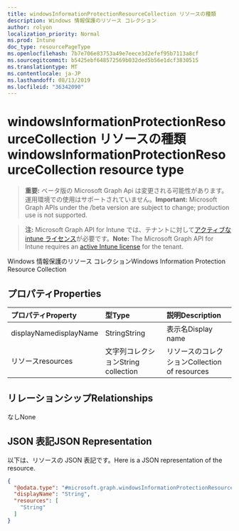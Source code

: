 ```yaml
---
title: windowsInformationProtectionResourceCollection リソースの種類
description: Windows 情報保護のリソース コレクション
author: rolyon
localization_priority: Normal
ms.prod: Intune
doc_type: resourcePageType
ms.openlocfilehash: 7b7e706e83753a49e7eece3d2efef95b7113a8cf
ms.sourcegitcommit: b5425ebf648572569b032ded5b56e1dcf3830515
ms.translationtype: MT
ms.contentlocale: ja-JP
ms.lasthandoff: 08/13/2019
ms.locfileid: "36342090"
---
```

# <a name="windowsinformationprotectionresourcecollection-resource-type"></a><span data-ttu-id="9af50-103">windowsInformationProtectionResourceCollection リソースの種類</span><span class="sxs-lookup"><span data-stu-id="9af50-103">windowsInformationProtectionResourceCollection resource type</span></span>

> <span data-ttu-id="9af50-104">**重要:** ベータ版の Microsoft Graph Api は変更される可能性があります。運用環境での使用はサポートされていません。</span><span class="sxs-lookup"><span data-stu-id="9af50-104">**Important:** Microsoft Graph APIs under the /beta version are subject to change; production use is not supported.</span></span>

> <span data-ttu-id="9af50-105">**注:** Microsoft Graph API for Intune では、テナントに対して[アクティブな intune ライセンス](https://go.microsoft.com/fwlink/?linkid=839381)が必要です。</span><span class="sxs-lookup"><span data-stu-id="9af50-105">**Note:** The Microsoft Graph API for Intune requires an [active Intune license](https://go.microsoft.com/fwlink/?linkid=839381) for the tenant.</span></span>

<span data-ttu-id="9af50-106">Windows 情報保護のリソース コレクション</span><span class="sxs-lookup"><span data-stu-id="9af50-106">Windows Information Protection Resource Collection</span></span>

## <a name="properties"></a><span data-ttu-id="9af50-107">プロパティ</span><span class="sxs-lookup"><span data-stu-id="9af50-107">Properties</span></span>
|<span data-ttu-id="9af50-108">プロパティ</span><span class="sxs-lookup"><span data-stu-id="9af50-108">Property</span></span>|<span data-ttu-id="9af50-109">型</span><span class="sxs-lookup"><span data-stu-id="9af50-109">Type</span></span>|<span data-ttu-id="9af50-110">説明</span><span class="sxs-lookup"><span data-stu-id="9af50-110">Description</span></span>|
|:---|:---|:---|
|<span data-ttu-id="9af50-111">displayName</span><span class="sxs-lookup"><span data-stu-id="9af50-111">displayName</span></span>|<span data-ttu-id="9af50-112">String</span><span class="sxs-lookup"><span data-stu-id="9af50-112">String</span></span>|<span data-ttu-id="9af50-113">表示名</span><span class="sxs-lookup"><span data-stu-id="9af50-113">Display name</span></span>|
|<span data-ttu-id="9af50-114">リソース</span><span class="sxs-lookup"><span data-stu-id="9af50-114">resources</span></span>|<span data-ttu-id="9af50-115">文字列コレクション</span><span class="sxs-lookup"><span data-stu-id="9af50-115">String collection</span></span>|<span data-ttu-id="9af50-116">リソースのコレクション</span><span class="sxs-lookup"><span data-stu-id="9af50-116">Collection of resources</span></span>|

## <a name="relationships"></a><span data-ttu-id="9af50-117">リレーションシップ</span><span class="sxs-lookup"><span data-stu-id="9af50-117">Relationships</span></span>
<span data-ttu-id="9af50-118">なし</span><span class="sxs-lookup"><span data-stu-id="9af50-118">None</span></span>

## <a name="json-representation"></a><span data-ttu-id="9af50-119">JSON 表記</span><span class="sxs-lookup"><span data-stu-id="9af50-119">JSON Representation</span></span>
<span data-ttu-id="9af50-120">以下は、リソースの JSON 表記です。</span><span class="sxs-lookup"><span data-stu-id="9af50-120">Here is a JSON representation of the resource.</span></span>
<!-- {
  "blockType": "resource",
  "@odata.type": "microsoft.graph.windowsInformationProtectionResourceCollection"
}
-->
``` json
{
  "@odata.type": "#microsoft.graph.windowsInformationProtectionResourceCollection",
  "displayName": "String",
  "resources": [
    "String"
  ]
}
```



